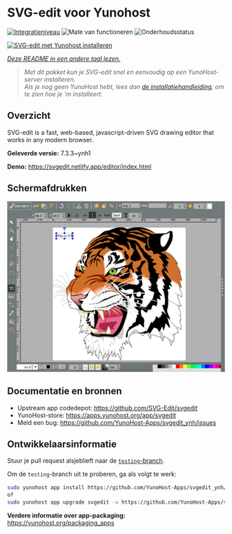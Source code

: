 <!--
NB: Deze README is automatisch gegenereerd door <https://github.com/YunoHost/apps/tree/master/tools/readme_generator>
Hij mag NIET handmatig aangepast worden.
-->

# SVG-edit voor Yunohost

[![Integratieniveau](https://dash.yunohost.org/integration/svgedit.svg)](https://ci-apps.yunohost.org/ci/apps/svgedit/) ![Mate van functioneren](https://ci-apps.yunohost.org/ci/badges/svgedit.status.svg) ![Onderhoudsstatus](https://ci-apps.yunohost.org/ci/badges/svgedit.maintain.svg)

[![SVG-edit met Yunohost installeren](https://install-app.yunohost.org/install-with-yunohost.svg)](https://install-app.yunohost.org/?app=svgedit)

*[Deze README in een andere taal lezen.](./ALL_README.md)*

> *Met dit pakket kun je SVG-edit snel en eenvoudig op een YunoHost-server installeren.*  
> *Als je nog geen YunoHost hebt, lees dan [de installatiehandleiding](https://yunohost.org/install), om te zien hoe je 'm installeert.*

## Overzicht

SVG-edit is a fast, web-based, javascript-driven SVG drawing editor that works in any modern browser.


**Geleverde versie:** 7.3.3~ynh1

**Demo:** <https://svgedit.netlify.app/editor/index.html>

## Schermafdrukken

![Schermafdrukken van SVG-edit](./doc/screenshots/screenshot.png)

## Documentatie en bronnen

- Upstream app codedepot: <https://github.com/SVG-Edit/svgedit>
- YunoHost-store: <https://apps.yunohost.org/app/svgedit>
- Meld een bug: <https://github.com/YunoHost-Apps/svgedit_ynh/issues>

## Ontwikkelaarsinformatie

Stuur je pull request alsjeblieft naar de [`testing`-branch](https://github.com/YunoHost-Apps/svgedit_ynh/tree/testing).

Om de `testing`-branch uit te proberen, ga als volgt te werk:

```bash
sudo yunohost app install https://github.com/YunoHost-Apps/svgedit_ynh/tree/testing --debug
of
sudo yunohost app upgrade svgedit -u https://github.com/YunoHost-Apps/svgedit_ynh/tree/testing --debug
```

**Verdere informatie over app-packaging:** <https://yunohost.org/packaging_apps>
